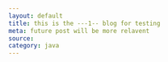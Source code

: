 ```yaml
---
layout: default
title: this is the ---1-- blog for testing
meta: future post will be more relavent
source: 
category: java
---
```


